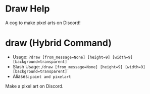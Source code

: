 # Draw Help

A cog to make pixel arts on Discord!

# draw (Hybrid Command)
 - Usage: `?draw [from_message=None] [height=9] [width=9] [background=transparent] `
 - Slash Usage: `/draw [from_message=None] [height=9] [width=9] [background=transparent] `
 - Aliases: `paint and pixelart`

Make a pixel art on Discord.

